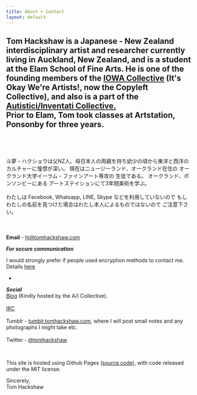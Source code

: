 ```yaml
---
title: About + Contact
layout: default
---
```


Tom Hackshaw is a Japanese - New Zealand interdisciplinary artist and researcher currently living in Auckland, New Zealand, and is a student at the Elam School of Fine Arts. He is one of the founding members of the [IOWA Collective][iowa] (It's Okay We're Artists!, now the Copyleft Collective), and also is a part of the [Autistici/Inventati Collective.][au]
<br>
Prior to Elam, Tom took classes at Artstation, Ponsonby for three years.
<br><br>
--
<br><br>
斗夢・ハクショウは父NZ人、母日本人の両親を持ち幼少の頃から東洋と西洋の
カルチャーに憧憬が深い。 現在はニュージーランド、オークランド在住の 
オークランド大学イーラム・ファインアート専攻の 生徒である。
オークランド、ポンソンビーにある アートステイションにて3年間美術を学ぶ。
<br><br>
わたしは Facebook, Whatsapp, LINE, Skype などを利用していないので 
もし わたしの名前を見つけた場合はわたし本人によるものではないので 
ご注意下さい。
<br><br>
<br><br>
**Email** - <a href="mailto:hi@tomhackshaw.com">hi@tomhackshaw.com</a>  

***For secure communication***
<br>

I would strongly prefer if people used encryption methods to contact me. Details [here][here]

-

***Social***
<br>
[Blog][blog] (Kindly hosted by the A/I Collective).
<br><br>
[IRC][geino]
<br><br>
Tumblr - [tumblr.tomhackshaw.com][tum], where I will post small notes and any photographs I might take etc.
<br><br>
Twitter - [@tomhackshaw][twitter]

<br>

This site is hosted using Github Pages ([source code][src]), with code released under the MIT license.

Sincerely,
<br>
Tom Hackshaw

[src]: https://github.com/uzur/uzur.github.io
[geino]: irc://irc.rizon.net/geino
[tum]: http://tumblr.tomhackshaw.com
[iowa]: https://iowa.nz
[au]: http://inventati.org
[twitter]: https://twitter.com/tomhackshaw
[blog]: http://tmhw.noblogs.org
[here]: https://tomhackshaw.com/sec





